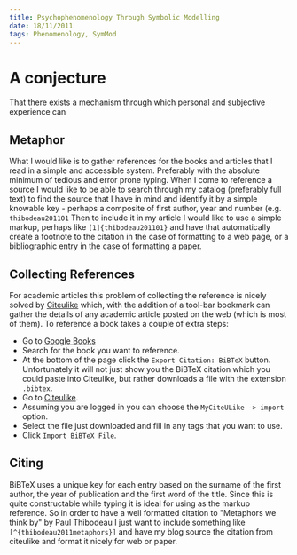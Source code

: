 ```yaml
--- 
title: Psychophenomenology Through Symbolic Modelling
date: 18/11/2011
tags: Phenomenology, SymMod
---
```


A conjecture
=============

That there exists a mechanism through which personal and subjective experience can 


Metaphor
--------

What I would like is to gather references for the books and articles that I read in a simple and accessible system.  Preferably with the absolute minimum of tedious and error prone typing.  When I come to reference a source I would like to be able to search through my catalog (preferably full text) to find the source that I have in mind and identify it by a simple knowable key - perhaps a composite of first author, year and number (e.g.  `thibodeau201101`  Then to include it in my article I would like to use a simple markup, perhaps like `[1]{thibodeau201101}` and have that automatically create a footnote to the citation in the case of formatting to a web page, or a bibliographic entry in the case of formatting a paper.


Collecting References
---------------------

For academic articles this problem of collecting the reference is nicely solved by [Citeulike](http://www.citeulike.org/) which, with the addition of a tool-bar bookmark can gather the details of any academic article posted on the web (which is most of them).  To reference a book takes a couple of extra steps:

* Go to [Google Books](http://books.google.com/)
* Search for the book you want to reference.
* At the bottom of the page click the `Export Citation: BiBTeX` button.  Unfortunately it will not just show you the BiBTeX citation which you could paste into Citeulike, but rather downloads a file with the extension `.bibtex`.
* Go to [Citeulike](http://www.citeulike.org/).
* Assuming you are logged in you can choose the `MyCiteULike -> import` option.
* Select the file just downloaded and fill in any tags that you want to use.
* Click `Import BiBTeX File`.

Citing
-------

BiBTeX uses a unique key for each entry based on the surname of the first author, the year of publication and the first word of the title.  Since this is quite constructable while typing it is ideal for using as the markup reference.  So in order to have a well formatted citation to "Metaphors we think by" by Paul Thibodeau I just want to include something like `[^{thibodeau2011metaphors}]` and have my blog source the citation from citeulike and format it nicely for web or paper.


